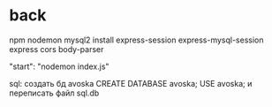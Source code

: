 # back

npm
nodemon
mysql2
install
express-session
express-mysql-session
express
cors
body-parser

"start": "nodemon index.js"

sql: создать бд avoska
CREATE DATABASE avoska;
USE avoska;
и переписать файл sql.db
